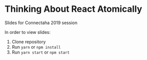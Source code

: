 # Thinking About React Atomically
Slides for Connectaha 2019 session

In order to view slides:

1. Clone repository
2. Run `yarn` or `npm install`
3. Run `yarn start` or `npm start`